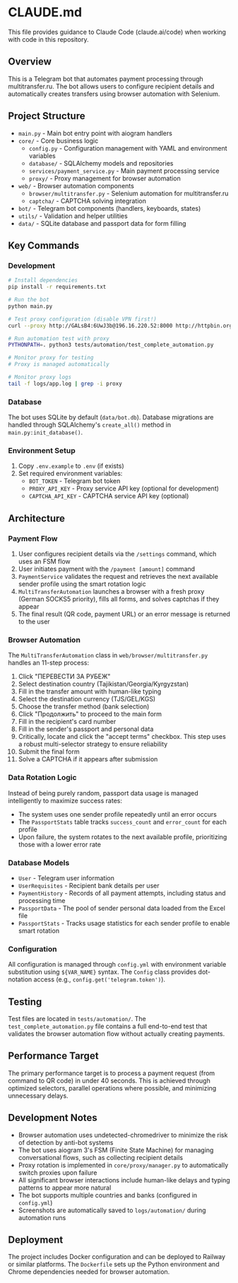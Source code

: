 # CLAUDE.md

This file provides guidance to Claude Code (claude.ai/code) when working with code in this repository.

## Overview

This is a Telegram bot that automates payment processing through multitransfer.ru. The bot allows users to configure recipient details and automatically creates transfers using browser automation with Selenium.

## Project Structure

- `main.py` - Main bot entry point with aiogram handlers
- `core/` - Core business logic
  - `config.py` - Configuration management with YAML and environment variables
  - `database/` - SQLAlchemy models and repositories
  - `services/payment_service.py` - Main payment processing service
  - `proxy/` - Proxy management for browser automation
- `web/` - Browser automation components
  - `browser/multitransfer.py` - Selenium automation for multitransfer.ru
  - `captcha/` - CAPTCHA solving integration
- `bot/` - Telegram bot components (handlers, keyboards, states)
- `utils/` - Validation and helper utilities
- `data/` - SQLite database and passport data for form filling

## Key Commands

### Development
```bash
# Install dependencies
pip install -r requirements.txt

# Run the bot
python main.py

# Test proxy configuration (disable VPN first!)
curl --proxy http://GALsB4:6UwJ3b@196.16.220.52:8000 http://httpbin.org/ip

# Run automation test with proxy
PYTHONPATH=. python3 tests/automation/test_complete_automation.py

# Monitor proxy for testing
# Proxy is managed automatically

# Monitor proxy logs
tail -f logs/app.log | grep -i proxy
```

### Database
The bot uses SQLite by default (`data/bot.db`). Database migrations are handled through SQLAlchemy's `create_all()` method in `main.py:init_database()`.

### Environment Setup
1. Copy `.env.example` to `.env` (if exists)
2. Set required environment variables:
   - `BOT_TOKEN` - Telegram bot token
   - `PROXY_API_KEY` - Proxy service API key (optional for development)
   - `CAPTCHA_API_KEY` - CAPTCHA service API key (optional)

## Architecture

### Payment Flow
1. User configures recipient details via the `/settings` command, which uses an FSM flow
2. User initiates payment with the `/payment [amount]` command
3. `PaymentService` validates the request and retrieves the next available sender profile using the smart rotation logic
4. `MultiTransferAutomation` launches a browser with a fresh proxy (German SOCKS5 priority), fills all forms, and solves captchas if they appear
5. The final result (QR code, payment URL) or an error message is returned to the user

### Browser Automation
The `MultiTransferAutomation` class in `web/browser/multitransfer.py` handles an 11-step process:
1. Click "ПЕРЕВЕСТИ ЗА РУБЕЖ"
2. Select destination country (Tajikistan/Georgia/Kyrgyzstan)
3. Fill in the transfer amount with human-like typing
4. Select the destination currency (TJS/GEL/KGS)
5. Choose the transfer method (bank selection)
6. Click "Продолжить" to proceed to the main form
7. Fill in the recipient's card number
8. Fill in the sender's passport and personal data
9. Critically, locate and click the "accept terms" checkbox. This step uses a robust multi-selector strategy to ensure reliability
10. Submit the final form
11. Solve a CAPTCHA if it appears after submission

### Data Rotation Logic
Instead of being purely random, passport data usage is managed intelligently to maximize success rates:
- The system uses one sender profile repeatedly until an error occurs
- The `PassportStats` table tracks `success_count` and `error_count` for each profile
- Upon failure, the system rotates to the next available profile, prioritizing those with a lower error rate

### Database Models
- `User` - Telegram user information
- `UserRequisites` - Recipient bank details per user
- `PaymentHistory` - Records of all payment attempts, including status and processing time
- `PassportData` - The pool of sender personal data loaded from the Excel file
- `PassportStats` - Tracks usage statistics for each sender profile to enable smart rotation

### Configuration
All configuration is managed through `config.yml` with environment variable substitution using `${VAR_NAME}` syntax. The `Config` class provides dot-notation access (e.g., `config.get('telegram.token')`).

## Testing

Test files are located in `tests/automation/`. The `test_complete_automation.py` file contains a full end-to-end test that validates the browser automation flow without actually creating payments.

## Performance Target

The primary performance target is to process a payment request (from command to QR code) in under 40 seconds. This is achieved through optimized selectors, parallel operations where possible, and minimizing unnecessary delays.

## Development Notes

- Browser automation uses undetected-chromedriver to minimize the risk of detection by anti-bot systems
- The bot uses aiogram 3's FSM (Finite State Machine) for managing conversational flows, such as collecting recipient details
- Proxy rotation is implemented in `core/proxy/manager.py` to automatically switch proxies upon failure
- All significant browser interactions include human-like delays and typing patterns to appear more natural
- The bot supports multiple countries and banks (configured in `config.yml`)
- Screenshots are automatically saved to `logs/automation/` during automation runs

## Deployment

The project includes Docker configuration and can be deployed to Railway or similar platforms. The `Dockerfile` sets up the Python environment and Chrome dependencies needed for browser automation.